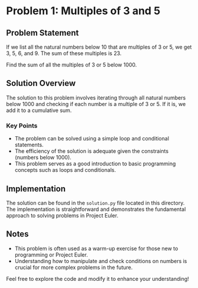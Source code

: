 # Problem 1: Multiples of 3 and 5

## Problem Statement

If we list all the natural numbers below 10 that are multiples of 3 or 5, we get 3, 5, 6, and 9. The sum of these multiples is 23.

Find the sum of all the multiples of 3 or 5 below 1000.

## Solution Overview

The solution to this problem involves iterating through all natural numbers below 1000 and checking if each number is a multiple of 3 or 5. If it is, we add it to a cumulative sum. 

### Key Points

- The problem can be solved using a simple loop and conditional statements.
- The efficiency of the solution is adequate given the constraints (numbers below 1000).
- This problem serves as a good introduction to basic programming concepts such as loops and conditionals.

## Implementation

The solution can be found in the `solution.py` file located in this directory. The implementation is straightforward and demonstrates the fundamental approach to solving problems in Project Euler.

## Notes

- This problem is often used as a warm-up exercise for those new to programming or Project Euler.
- Understanding how to manipulate and check conditions on numbers is crucial for more complex problems in the future. 

Feel free to explore the code and modify it to enhance your understanding!